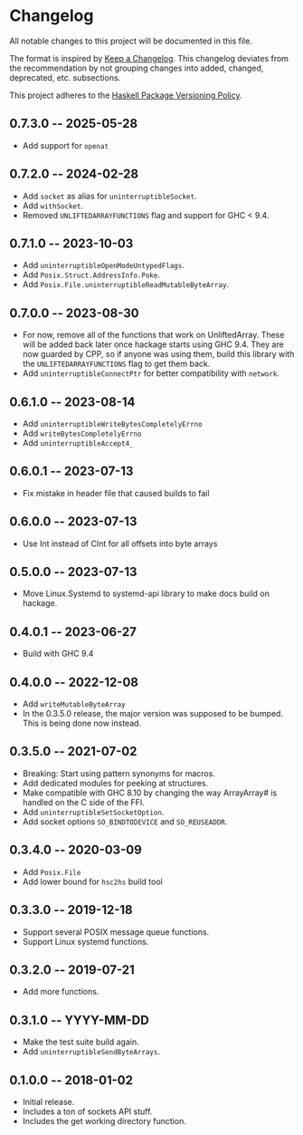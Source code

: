 # Changelog
All notable changes to this project will be documented in this file.

The format is inspired by [Keep a Changelog](http://keepachangelog.com/en/1.0.0/).
This changelog deviates from the recommendation by not grouping changes into
added, changed, deprecated, etc. subsections.

This project adheres to the [Haskell Package Versioning Policy](https://pvp.haskell.org/).

## 0.7.3.0 -- 2025-05-28

- Add support for `openat`

## 0.7.2.0 -- 2024-02-28

- Add `socket` as alias for `uninterruptibleSocket`.
- Add `withSocket`.
- Removed `UNLIFTEDARRAYFUNCTIONS` flag and support for GHC < 9.4.

## 0.7.1.0 -- 2023-10-03

- Add `uninterruptibleOpenModeUntypedFlags`.
- Add `Posix.Struct.AddressInfo.Poke`.
- Add `Posix.File.uninterruptibleReadMutableByteArray`.

## 0.7.0.0 -- 2023-08-30

- For now, remove all of the functions that work on UnliftedArray. These
  will be added back later once hackage starts using GHC 9.4. They are
  now guarded by CPP, so if anyone was using them, build this library
  with the `UNLIFTEDARRAYFUNCTIONS` flag to get them back.
- Add `uninterruptibleConnectPtr` for better compatibility with `network`.

## 0.6.1.0 -- 2023-08-14

- Add `uninterruptibleWriteBytesCompletelyErrno`
- Add `writeBytesCompletelyErrno`
- Add `uninterruptibleAccept4_`

## 0.6.0.1 -- 2023-07-13

- Fix mistake in header file that caused builds to fail

## 0.6.0.0 -- 2023-07-13

- Use Int instead of CInt for all offsets into byte arrays

## 0.5.0.0 -- 2023-07-13

- Move Linux.Systemd to systemd-api library to make docs build on hackage.

## 0.4.0.1 -- 2023-06-27

- Build with GHC 9.4

## 0.4.0.0 -- 2022-12-08

- Add `writeMutableByteArray`
- In the 0.3.5.0 release, the major version was supposed to be bumped.
  This is being done now instead.

## 0.3.5.0 -- 2021-07-02

- Breaking: Start using pattern synonyms for macros.
- Add dedicated modules for peeking at structures.
- Make compatible with GHC 8.10 by changing the way ArrayArray# is handled
  on the C side of the FFI.
- Add `uninterruptibleSetSocketOption`.
- Add socket options `SO_BINDTODEVICE` and `SO_REUSEADDR`.

## 0.3.4.0 -- 2020-03-09

- Add `Posix.File`
- Add lower bound for `hsc2hs` build tool

## 0.3.3.0 -- 2019-12-18

- Support several POSIX message queue functions.
- Support Linux systemd functions.

## 0.3.2.0 -- 2019-07-21

- Add more functions.

## 0.3.1.0 -- YYYY-MM-DD

- Make the test suite build again.
- Add `uninterruptibleSendByteArrays`.

## 0.1.0.0 -- 2018-01-02
- Initial release.
- Includes a ton of sockets API stuff.
- Includes the get working directory function.
